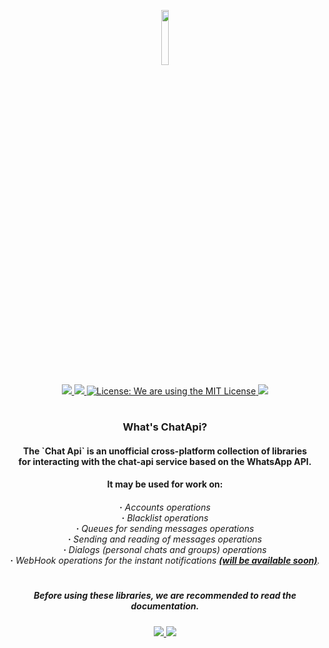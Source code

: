 <p align="center">
     <a href="https://chat-api.com">
          <img src="https://chat-api.com/img/logo-light.png" width="15%"  />
     </a>
</p>
<div>
     <p align="center">
          <a href="https://www.nuget.org/packages/ChatApi.Core/"> 
               <img src="https://img.shields.io/badge/Development%20version-1.0.1%20Alpha-success?style=for-the-badge&logo=appveyor" /> 
          </a>
          <a href="../../releases">
               <img src="https://img.shields.io/badge/Release%20version-1.0.1-success.svg?style=for-the-badge&logo=appveyor"  />
          </a>
          <a href="LICENSE.md">
               <img src="https://img.shields.io/badge/license-MIT-success.svg?style=for-the-badge&logo=appveyor" 
                    alt="License: We are using the MIT License"  />
          </a> 
          <a href="../../../">
               <img src="https://img.shields.io/badge/Author-Zodt-success.svg?style=for-the-badge&logo=appveyor"  />
          </a>
     </p>
     <h1> </h1>
     <h3 align="center">
          What's ChatApi?
     </h3>
</div>
<div>
     <h4 align="center">
          The `Chat Api` is an unofficial cross-platform collection of libraries </br>
          for interacting with the сhat-api service based on the WhatsApp API. </br>
     </h4> 
     <h4 align="center">
          It may be used for work on:
     </h4>
     <h6 align="center">
          <b>·</b> Accounts operations</br>
          <b>·</b> Blacklist operations</br> 
          <b>·</b> Queues for sending messages operations</br> 
          <b>·</b> <i>Sending and reading of messages operations</i></br> 
          <b>·</b> Dialogs (personal chats and groups) operations</br> 
          <b>·</b> WebHook operations for the instant notifications <b><u><i>(will be available soon)</i></u></b>.</li> 
     </h6>
</div>
<h1> </h1>
<div>
     <h5 align="center">
          Before using these libraries, we are recommended to read the documentation.
     </h5>
     <p align="center">
          <a href="Documentation/ru-RU/README.md">
               <img src="https://img.shields.io/badge/Docs-Russian-informational.svg?style=for-the-badge&logo=appveyor"  />
          </a>
          <a href="Documentation/en-EN/README.md">
               <img src="https://img.shields.io/badge/Docs-English-informational.svg?style=for-the-badge&logo=appveyor"  />
          </a>
     </p>
</div>
